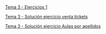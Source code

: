 [Tema 3 - Ejercicios 1](https://github.com/guillermoroman/endes-t3-ej-1)

[Tema 3 - Solución ejercicio venta tickets](https://github.com/guillermoroman/endes-t3-venta-entradas)

[Tema 3 - Solución ejercicio Aulas por apellidos](https://github.com/guillermoroman/endes-t3-junit-apellidos-daw)
